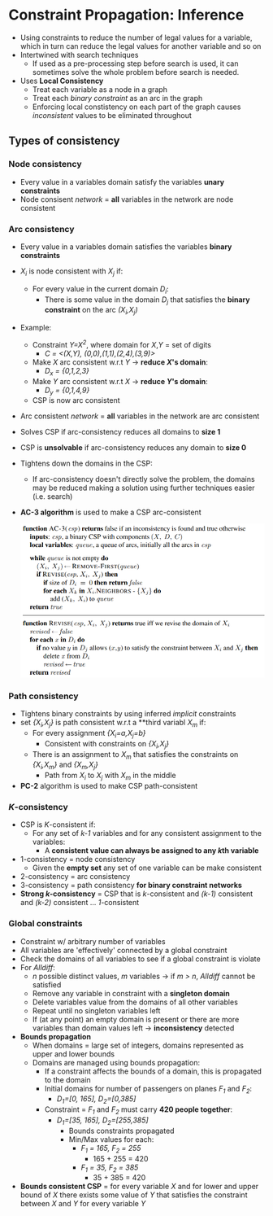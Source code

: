 # Constraint Propagation: Inference
* Using constraints to reduce the number of legal values for a variable, which in turn can reduce the legal values for another variable and so on
* Intertwined with search techniques
    * If used as a pre-processing step before search is used, it can sometimes solve the whole problem before search is needed.
* Uses **Local Consistency**
    * Treat each variable as a node in a graph
    * Treat each *binary constraint* as an arc in the graph
    * Enforcing local constistency on each part of the graph causes *inconsistent* values to be eliminated throughout

## Types of consistency
### Node consistency
* Every value in a variables domain satisfy the variables **unary constraints**
* Node consisent *network* = **all** variables in the network are node consistent
### Arc consistency
* Every value in a variables domain satisfies the variables **binary constraints**
* *X<sub>i</sub>* is node consistent with *X<sub>j</sub>* if:
    * For every value in the current domain *D<sub>i</sub>*:
        * There is some value in the domain *D<sub>j</sub>* that satisfies the **binary constraint**  on the arc *(X<sub>i</sub>,X<sub>j</sub>)*
* Example:
    * Constraint *Y=X<sup>2</sup>*, where domain for *X*,*Y* = set of digits
        * *C = <(X,Y), (0,0),(1,1),(2,4),(3,9)>*
    * Make *X* arc consistent w.r.t *Y* -> **reduce *X*'s domain**:
        * *D<sub>x</sub> = {0,1,2,3}*
    * Make *Y* arc consistent w.r.t *X* -> **reduce *Y*'s domain**:
        * *D<sub>y</sub> = {0,1,4,9}*
    * CSP is now arc consistent
            
* Arc consistent *network* = **all** variables in the network are arc consistent
* Solves CSP if arc-consistency reduces all domains to **size 1**
* CSP is **unsolvable** if arc-consistency reduces any domain to **size 0**
* Tightens down the domains in the CSP:
    * If arc-consistency doesn't directly solve the problem, the domains may be reduced making a solution using further techniques easier (i.e. search)
* **AC-3 algorithm** is used to make a CSP arc-consistent

    ![](../images/2017-11-08-13-23-42.png)

### Path consistency
* Tightens binary constraints by using inferred *implicit* constraints
* set *{X<sub>i</sub>,X<sub>j</sub>}* is path consistent w.r.t a **third variabl *X<sub>m</sub>* if:
    * For every assignment *{X<sub>i</sub>=a,X<sub>j</sub>=b}*
        * Consistent with constraints on *{X<sub>i</sub>,X<sub>j</sub>}* 
    * There is an assignment to *X<sub>m</sub>* that satisfies the constraints on *{X<sub>i</sub>,X<sub>m</sub>}* and *{X<sub>m</sub>,X<sub>j</sub>}*
        * Path from *X<sub>i</sub>* to *X<sub>j</sub>* with *X<sub>m</sub>* in the middle
* **PC-2** algorithm is used to make CSP path-consistent

### *K*-consistency
* CSP is *K*-consistent if:
    * For any set of *k-1* variables and for any consistent assignment to the variables:
        * A **consistent value can always be assigned to any *k*th variable**
* 1-consistency = node consistency
    * Given the **empty set** any set of one variable can be make consistent
* 2-consistency = arc consistency
* 3-consistency = path consistency **for binary constraint networks**
* **Strong *k*-consistency** = CSP that is *k*-consistent and *(k-1)* consistent and *(k-2)* consistent ... *1*-consistent

### Global constraints
* Constraint w/ arbitrary number of variables
* All variables are 'effectively' connected by a global constraint
* Check the domains of all variables to see if a global constraint is violate
* For *Alldiff*:
    * *n* possible distinct values, *m* variables -> if *m > n*, *Alldiff* cannot be satisfied
    * Remove any variable in constraint with a **singleton domain**
    * Delete variables value from the domains of all other variables
    * Repeat until no singleton variables left
    * If (at any point) an empty domain is present or there are more variables than domain values left -> **inconsistency** detected
* **Bounds propagation**
    * When domains = large set of integers, domains represented as upper and lower bounds
    * Domains are managed using bounds propagation:
        * If a constraint affects the bounds of a domain, this is propagated to the domain
        * Initial domains for number of passengers on planes *F<sub>1</sub>* and *F<sub>2</sub>*:
            *  *D<sub>1</sub>=[0, 165], D<sub>2</sub>=[0,385]*
        * Constraint = *F<sub>1</sub>* and *F<sub>2</sub>* must carry **420 people together**:
            * *D<sub>1</sub>=[35, 165], D<sub>2</sub>=[255,385]*
                * Bounds constraints propagated
                * Min/Max values for each:
                    * *F<sub>1</sub> = 165, F<sub>2</sub> = 255*
                        * 165 + 255 = 420
                    * *F<sub>1</sub> = 35, F<sub>2</sub> = 385*
                        * 35 + 385 = 420 
* **Bounds consistent CSP** = for every variable *X* and for lower and upper bound of *X* there exists some value of *Y* that satisfies the constraint between *X* and *Y* for every variable *Y*
